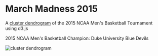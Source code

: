 # March Madness 2015

A [cluster dendrogram](http://danie11edotcom.github.io/2015-MarchMadness/) of the 2015 NCAA Men's Basketball Tournament using d3.js

2015 NCAA Men's Basketball Champion: Duke University Blue Devils

![cluster dendrogram](https://cloud.githubusercontent.com/assets/9497079/11165738/4bfb246e-8ae6-11e5-813c-4c88ca94d8e3.PNG)
